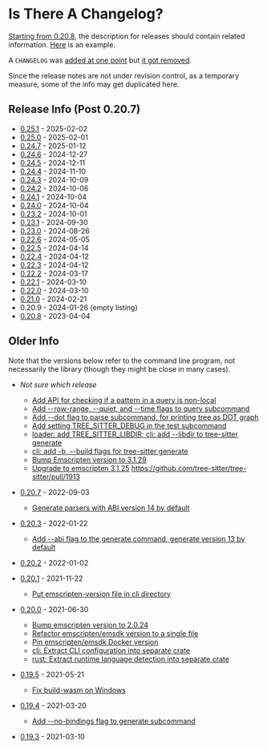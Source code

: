 # Is There A Changelog?

[Starting from
0.20.8](https://github.com/tree-sitter/tree-sitter/discussions/1031#discussioncomment-5639228),
the description for releases should contain related information.
[Here](https://github.com/tree-sitter/tree-sitter/releases/tag/v0.20.8)
is an example.

A `CHANGELOG` was [added at one
point](https://github.com/tree-sitter/tree-sitter/commit/80a0f9110dc0e4b1a1ea427477b07ddd63c2184e) but [it got removed](https://github.com/tree-sitter/tree-sitter/pull/3928).

Since the release notes are not under revision control, as a temporary
measure, some of the info may get duplicated here.

## Release Info (Post 0.20.7)

* [0.25.1](release-notes/0.25.1.md) - 2025-02-02
* [0.25.0](release-notes/0.25.0.md) - 2025-02-01
* [0.24.7](release-notes/0.24.7.md) - 2025-01-12
* [0.24.6](release-notes/0.24.6.md) - 2024-12-27
* [0.24.5](release-notes/0.24.5.md) - 2024-12-11
* [0.24.4](release-notes/0.24.4.md) - 2024-11-10
* [0.24.3](release-notes/0.24.3.md) - 2024-10-09
* [0.24.2](release-notes/0.24.2.md) - 2024-10-06
* [0.24.1](release-notes/0.24.1.md) - 2024-10-04
* [0.24.0](release-notes/0.24.0.md) - 2024-10-04
* [0.23.2](release-notes/0.23.2.md) - 2024-10-01
* [0.23.1](release-notes/0.23.1.md) - 2024-09-30
* [0.23.0](release-notes/0.23.0.md) - 2024-08-26
* [0.22.6](release-notes/0.22.6.md) - 2024-05-05
* [0.22.5](release-notes/0.22.5.md) - 2024-04-14
* [0.22.4](release-notes/0.22.4.md) - 2024-04-12
* [0.22.3](release-notes/0.22.3.md) - 2024-04-12
* [0.22.2](release-notes/0.22.2.md) - 2024-03-17
* [0.22.1](release-notes/0.22.1.md) - 2024-03-10
* [0.22.0](release-notes/0.22.0.md) - 2024-03-10
* [0.21.0](release-notes/0.21.0.md) - 2024-02-21
* 0.20.9 - 2024-01-26 (empty listing)
* [0.20.8](release-notes/0.20.8.md) - 2023-04-04

## Older Info

Note that the versions below refer to the command line program, not
necessarily the library (though they might be close in many cases).

* _Not sure which release_
  * [Add API for checking if a pattern in a query is
    non-local](https://github.com/tree-sitter/tree-sitter/commit/837899e456202c6d112679c03e7e989451973a6d)
  * [Add --row-range, --quiet, and --time flags to query
    subcommand](https://github.com/tree-sitter/tree-sitter/commit/ff2436a6f8639b290e4395ca2b44491472647a2b)
  * [Add --dot flag to parse subcommand, for printing tree as DOT
    graph](https://github.com/tree-sitter/tree-sitter/commit/97fd990822deeb3c288f4999a8410fba69f230b6)
  * [Add setting TREE_SITTER_DEBUG in the test
    subcommand](https://github.com/tree-sitter/tree-sitter/commit/c7d431b53ed6e7b08d73d237cba960da1d437e62)
  * [loader: add TREE_SITTER_LIBDIR; cli: add --libdir to tree-sitter
    generate](https://github.com/tree-sitter/tree-sitter/commit/108d0ecede9312e88ac12475ffac62af9fba5dbf)
  * [cli: add -b, --build flags for tree-sitter
    generate](https://github.com/tree-sitter/tree-sitter/commit/5088781ef965c5cd7187c5308e3cb45f8f892860)
  * [Bump Emscripten version to
    3.1.29](https://github.com/tree-sitter/tree-sitter/commit/88fe1d00c42760beda7cc01f5259da3d7fc5265e)
  * [Upgrade to emscripten
3.1.25](https://github.com/tree-sitter/tree-sitter/commit/1f36bf091e1faaec5d9282f47c9dab00f7435e06)
https://github.com/tree-sitter/tree-sitter/pull/1913

* [0.20.7](https://github.com/tree-sitter/tree-sitter/commit/b268e412ad4848380166af153300464e5a1cf83f) - 2022-09-03
  * [Generate parsers with ABI version 14 by
    default](https://github.com/tree-sitter/tree-sitter/commit/e2fe380a08408ff42eada21f8723f653e6da6606)

* [0.20.3](https://github.com/tree-sitter/tree-sitter/commit/3ff5c19403ccb8e6139a048b3257302a8da6139e) - 2022-01-22
  * [Add --abi flag to the generate command, generate version 13 by
    default](https://github.com/tree-sitter/tree-sitter/pull/1599/commits/516fd6f6def1615cb5dc004ab41c348c7de6d182)

* [0.20.2](https://github.com/tree-sitter/tree-sitter/commit/4ee52ee99e63f32e7307705e4cbb85c28aacb412) - 2022-01-02

* [0.20.1](https://github.com/tree-sitter/tree-sitter/commit/062421dece3315bd6f228ad6d468cba083d0a2d5) - 2021-11-22
  * [Put emscripten-version file in cli
    directory](https://github.com/tree-sitter/tree-sitter/commit/4d64c2b939d4bb1074b5ae5631cf2616368f78d8)

* [0.20.0](https://github.com/tree-sitter/tree-sitter/commit/e85a279cf29da1b08648e27214dda20a841e57c8) - 2021-06-30
  * [Bump emscripten version to
    2.0.24](https://github.com/tree-sitter/tree-sitter/commit/a286f831c749d1cb00d577cceb19d28c9d0f3338)
  * [Refactor emscripten/emsdk version to a single
    file](https://github.com/tree-sitter/tree-sitter/commit/b14ea51e3df4f5614d8913513a4d1eed8be07d71)
  * [Pin emscripten/emsdk Docker version
    ](https://github.com/tree-sitter/tree-sitter/commit/725f3f7f2b7da6f71fb4254445bc300ba7681025)
  * [cli: Extract CLI configuration into separate
    crate](https://github.com/tree-sitter/tree-sitter/pull/1157)
  * [rust: Extract runtime language detection into separate
    crate](https://github.com/tree-sitter/tree-sitter/commit/66c30648c2c6f1bfe76c0763dc712f29d4b2a1a0)

* [0.19.5](https://github.com/tree-sitter/tree-sitter/commit/8d8690538ef0029885c7ef1f163b0e32f256a5aa) - 2021-05-21
  * [Fix build-wasm on
    Windows](https://github.com/tree-sitter/tree-sitter/commit/919eab023f4bd7ea78eca06adea3b8de5b388d8e)

* [0.19.4](https://github.com/tree-sitter/tree-sitter/commit/56c7c6b39d908c2df059e2c7f75860f819010671) - 2021-03-20
  * [Add --no-bindings flag to generate
    subcommand](https://github.com/tree-sitter/tree-sitter/commit/8e894ff3f1898fcaa09ae125bbd5fde8467aea42)

* [0.19.3](https://github.com/tree-sitter/tree-sitter/commit/24785cdb39ad2740ca33c111490984333787f5d3) - 2021-03-10
